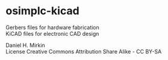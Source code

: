 # osimplc-kicad  
Gerbers files for hardware fabrication  
KiCAD files for electronic CAD design  

Daniel H. Mirkin  
License Creative Commons Attribution Share Alike - CC BY-SA  